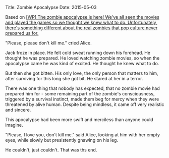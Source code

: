 Title: Zombie Apocalypse
Date: 2015-05-03

Based on [[WP] The zombie apocalypse is here! We've all seen the movies and played the games so we thought we knew what to do. Unfortunately, there's something different about the real zombies that pop culture never prepared us for.](http://www.reddit.com/r/WritingPrompts/comments/34otpm/wp_the_zombie_apocalypse_is_here_weve_all_seen/cqwp7nb)

"Please, please don't kill me." cried Alice.

Jack froze in place. He felt cold sweat running down his forehead. He thought he was prepared. He loved watching zombie movies, so when the apocalypse came he was kind of excited. He thought he knew what to do.

But then she got bitten. His only love, the only person that matters to him, after surviving for this long she got bit. He stared at her in a terror.

There was one thing that nobody has expected, that no zombie movie had prepared him for - some remaining part of the zombie's consciousness, triggered by a survival instinct, made them beg for mercy when they were threatened by alive human. Despite being mindless, it came off very realistic and sincere.

This apocalypse had been more swift and merciless than anyone could imagine.

"Please, I love you, don't kill me." said Alice, looking at him with her empty eyes, while slowly but presistently gnawing on his leg.

He couldn't, just couldn't. That was ths end.
